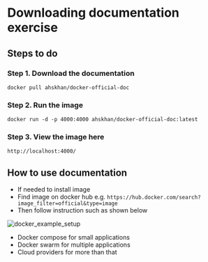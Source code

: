 # Downloading documentation exercise

## Steps to do

### Step 1. Download the documentation

```docker pull ahskhan/docker-official-doc```

### Step 2. Run the image

```docker run -d -p 4000:4000 ahskhan/docker-official-doc:latest```

### Step 3. View the image here

```http://localhost:4000/```

## How to use documentation

- If needed to install image
- Find image on docker hub e.g.
```https://hub.docker.com/search?image_filter=official&type=image```
- Then follow instruction such as shown below

![docker_example_setup](/images/mongo_setup_example.PNG)

- Docker compose for small applications
- Docker swarm for multiple applications
- Cloud providers for more than that


